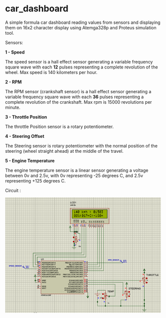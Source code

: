# car_dashboard
A simple formula car dashboard reading values from sensors and displaying them on 16x2 character display 
using Atemga328p and Proteus simulation tool.


Sensors:

**1 - Speed**
    
The speed sensor is a hall effect sensor generating a variable frequency square wave with each **12** pulses representing a complete revolution
of the wheel. Max speed is 140 kilometers per hour.

**2 - RPM**

The RPM sensor (crankshaft sensor) is a hall effect sensor generating a variable frequency square wave with each **36** pulses representing
a complete revolution of the crankshaft. Max rpm is 15000 revolutions per minute.

**3 - Throttle Position**

The throttle Position sensor is a rotary potentiometer.

**4 - Steering Offset**

The Steering sensor is rotary potentiometer with the normal position of the steering (wheel straight ahead) at the middle of the travel.

**5 - Engine Temperature**
    
The engine temperature sensor is a linear sensor generating a voltage between 0v and 2.5v, with 0v representing -25 degrees C, and 2.5v 
representing +125 degrees C.



Circuit :

![alt text](circuit.png)





